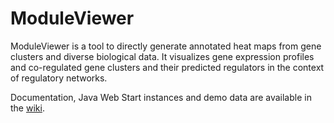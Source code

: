 # ModuleViewer ####

ModuleViewer is a tool to directly generate annotated heat maps from gene clusters and diverse biological data. It visualizes gene expression profiles and co-regulated gene clusters and their predicted regulators in the context of regulatory networks.

Documentation, Java Web Start instances and demo data are available in the [wiki][].

[wiki]: https://gitlab.psb.ugent.be/thpar/ModuleViewer/wikis/home